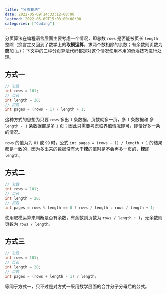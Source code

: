 ```yaml
---
title: "分页算法"
date: 2022-05-09T14:33:12+08:00
lastmod: 2022-05-09T15:03:00+08:00
categories: ["Coding"]
---
```



分页算法在编程语言层面主要考虑一个情况，即总数 `rows` 是否能被页长 `length` 整除（换言之又回到了数学上的**取模运算**，求两个数相除的余数；有余数则页数为**商**加 `1`。）；下文中的三种分页算法代码都是对这个情况使用不用的奇淫技巧进行处理。

## 方式一
    
```java
// 总数
int rows = 101;
// 页长
int length = 20;
// 页数
int pages = (rows - 1) / length + 1;
```

这种方式的思想为只要 `rows` 多出 `1` 条数据，页数就多一页，多 `1` 条数据和 多 `length - 1` 条数据都是多 `1` 页；因此只需要考虑临界值情况即可，即恰好多一条的情况。

`rows` 的值为为 `81` 或 `99` 时，公式 `int pages = (rows - 1) / length + 1` 的结果都是一致的，因为多出来的数据没有大于**模**的值时是不会再多一页的，**模**即 `length`。 

## 方式二

```java
// 总数
int rows = 101;
// 页长
int length = 20;
// 页数
int pages = rows % length == 0 ? rows / length : rows / length + 1; 
```

使用取模运算来判断是否有余数，有余数则页数为 `rows / length + 1`，无余数则页数为 `rows / length`。

## 方式三

```java
// 总数
int rows = 101;
// 页长
int length = 20;
// 页数
int pages = (rows + length - 1) / length;
```

等同于方式一，只不过是对方式一采用数学层面的合并分子分母后的公式。